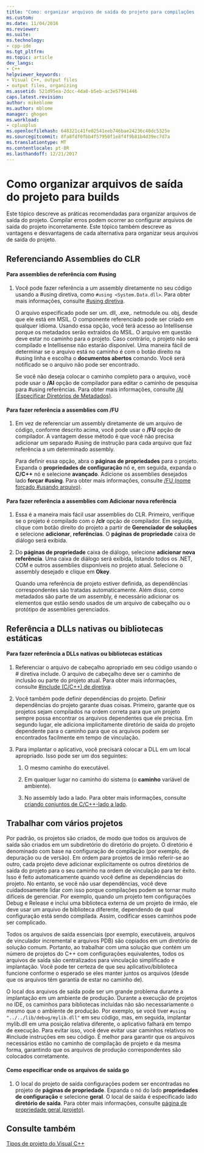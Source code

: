 ```yaml
---
title: "Como: organizar arquivos de saída do projeto para compilações | Microsoft Docs"
ms.custom: 
ms.date: 11/04/2016
ms.reviewer: 
ms.suite: 
ms.technology:
- cpp-ide
ms.tgt_pltfrm: 
ms.topic: article
dev_langs:
- C++
helpviewer_keywords:
- Visual C++, output files
- output files, organizing
ms.assetid: 521d95ea-2dcc-4da0-b5eb-ac3e57941446
caps.latest.revision: 
author: mikeblome
ms.author: mblome
manager: ghogen
ms.workload:
- cplusplus
ms.openlocfilehash: 648321c41fe02541eeb746bae24236c40dc5325e
ms.sourcegitcommit: 8fa8fdf0fbb4f57950f1e8f4f9b81b4d39ec7d7a
ms.translationtype: MT
ms.contentlocale: pt-BR
ms.lasthandoff: 12/21/2017
---
```

# <a name="how-to-organize-project-output-files-for-builds"></a>Como organizar arquivos de saída do projeto para builds
Este tópico descreve as práticas recomendadas para organizar arquivos de saída do projeto. Compilar erros podem ocorrer ao configurar arquivos de saída do projeto incorretamente. Este tópico também descreve as vantagens e desvantagens de cada alternativa para organizar seus arquivos de saída do projeto.  
  
## <a name="referencing-clr-assemblies"></a>Referenciando Assemblies do CLR  
  
#### <a name="to-reference-assemblies-with-using"></a>Para assemblies de referência com #using  
  
1.  Você pode fazer referência a um assembly diretamente no seu código usando a #using diretiva, como `#using <System.Data.dll>`. Para obter mais informações, consulte [#using diretiva](../preprocessor/hash-using-directive-cpp.md).  
  
     O arquivo especificado pode ser um. dll, .exe,. netmodule ou. obj, desde que ele está em MSIL. O componente referenciado pode ser criado em qualquer idioma. Usando essa opção, você terá acesso ao Intellisense porque os metadados serão extraídos do MSIL. O arquivo em questão deve estar no caminho para o projeto. Caso contrário, o projeto não será compilado e Intellisense não estarão disponível. Uma maneira fácil de determinar se o arquivo está no caminho é com o botão direito na #using linha e escolha o **documentos abertos** comando. Você será notificado se o arquivo não pode ser encontrado.  
  
     Se você não deseja colocar o caminho completo para o arquivo, você pode usar o **/AI** opção de compilador para editar o caminho de pesquisa para #using referências. Para obter mais informações, consulte [/AI (Especificar Diretórios de Metadados)](../build/reference/ai-specify-metadata-directories.md).  
  
#### <a name="to-reference-assemblies-with-fu"></a>Para fazer referência a assemblies com /FU  
  
1.  Em vez de referenciar um assembly diretamente de um arquivo de código, conforme descrito acima, você pode usar o **/FU** opção de compilador. A vantagem desse método é que você não precisa adicionar um separado #using de instrução para cada arquivo que faz referência a um determinado assembly.  
  
     Para definir essa opção, abra o **páginas de propriedades** para o projeto. Expanda o **propriedades de configuração** nó e, em seguida, expanda o **C/C++** nó e selecione **avançado**. Adicione os assemblies desejados lado **forçar #using**. Para obter mais informações, consulte [/FU (nome forçado #usando arquivo)](../build/reference/fu-name-forced-hash-using-file.md).  
  
#### <a name="to-reference-assemblies-with-add-new-reference"></a>Para fazer referência a assemblies com Adicionar nova referência  
  
1.  Essa é a maneira mais fácil usar assemblies do CLR. Primeiro, verifique se o projeto é compilado com o **/clr** opção de compilador. Em seguida, clique com botão direito do projeto a partir de **Gerenciador de soluções** e selecione **adicionar**, **referências**. O **páginas de propriedade** caixa de diálogo será exibida.  
  
2.  Do **páginas de propriedade** caixa de diálogo, selecione **adicionar nova referência**. Uma caixa de diálogo será exibida, listando todos os .NET, COM e outros assemblies disponíveis no projeto atual. Selecione o assembly desejado e clique em **Okey**.  
  
     Quando uma referência de projeto estiver definida, as dependências correspondentes são tratadas automaticamente. Além disso, como metadados são parte de um assembly, é necessário adicionar os elementos que estão sendo usados de um arquivo de cabeçalho ou o protótipo de assemblies gerenciados.  
  
## <a name="referencing-native-dlls-or-static-libraries"></a>Referência a DLLs nativas ou bibliotecas estáticas  
  
#### <a name="to-reference-native-dlls-or-static-libraries"></a>Para fazer referência a DLLs nativas ou bibliotecas estáticas  
  
1.  Referenciar o arquivo de cabeçalho apropriado em seu código usando o # diretiva include. O arquivo de cabeçalho deve ser o caminho de inclusão ou parte do projeto atual. Para obter mais informações, consulte [#include (C/C++) de diretiva](../preprocessor/hash-include-directive-c-cpp.md).  
  
2.  Você também pode definir dependências do projeto. Definir dependências do projeto garante duas coisas. Primeiro, garante que os projetos sejam compilados na ordem correta para que um projeto sempre possa encontrar os arquivos dependentes que ele precisa. Em segundo lugar, ele adiciona implicitamente diretório de saída do projeto dependente para o caminho para que os arquivos podem ser encontrados facilmente em tempo de vinculação.  
  
3.  Para implantar o aplicativo, você precisará colocar a DLL em um local apropriado. Isso pode ser um dos seguintes:  
  
    1.  O mesmo caminho do executável.  
  
    2.  Em qualquer lugar no caminho do sistema (o **caminho** variável de ambiente).  
  
    3.  No assembly lado a lado. Para obter mais informações, consulte [criando conjuntos de C/C++-lado a lado](../build/building-c-cpp-side-by-side-assemblies.md).  
  
## <a name="working-with-multiple-projects"></a>Trabalhar com vários projetos  
 Por padrão, os projetos são criados, de modo que todos os arquivos de saída são criados em um subdiretório do diretório do projeto. O diretório é denominado com base na configuração de compilação (por exemplo, de depuração ou de versão). Em ordem para projetos de irmão referir-se ao outro, cada projeto deve adicionar explicitamente os outros diretórios de saída do projeto para o seu caminho na ordem de vinculação para ter êxito. Isso é feito automaticamente quando você define as dependências do projeto. No entanto, se você não usar dependências, você deve cuidadosamente lidar com isso porque compilações podem se tornar muito difíceis de gerenciar. Por exemplo, quando um projeto tem configurações Debug e Release e inclui uma biblioteca externa de um projeto de irmão, ele deve usar um arquivo de biblioteca diferente, dependendo de qual configuração está sendo compilada. Assim, codificar esses caminhos pode ser complicado.  
  
 Todos os arquivos de saída essenciais (por exemplo, executáveis, arquivos de vinculador incremental e arquivos PDB) são copiados em um diretório de solução comum. Portanto, ao trabalhar com uma solução que contém um número de projetos do C++ com configurações equivalentes, todos os arquivos de saída são centralizados para vinculação simplificado e implantação. Você pode ter certeza de que seu aplicativo/biblioteca funcione conforme o esperado se eles manter juntos os arquivos (desde que os arquivos têm garantia de estar no caminho de).  
  
 O local dos arquivos de saída pode ser um grande problema durante a implantação em um ambiente de produção. Durante a execução de projetos no IDE, os caminhos para bibliotecas incluídas não são necessariamente o mesmo que o ambiente de produção. Por exemplo, se você tiver `#using "../../lib/debug/mylib.dll"` em seu código, mas, em seguida, implantar mylib.dll em uma posição relativa diferente, o aplicativo falhará em tempo de execução. Para evitar isso, você deve evitar usar caminhos relativos no #include instruções em seu código. É melhor para garantir que os arquivos necessários estão no caminho de compilação de projeto e da mesma forma, garantindo que os arquivos de produção correspondentes são colocados corretamente.  
  
#### <a name="how-to-specify-where-output-files-go"></a>Como especificar onde os arquivos de saída go  
  
1.  O local do projeto de saída configurações podem ser encontradas no projeto de **páginas de propriedade**. Expanda o nó do lado **propriedades de configuração** e selecione **geral**. O local de saída é especificado lado **diretório de saída**. Para obter mais informações, consulte [página de propriedade geral (projeto)](../ide/general-property-page-project.md).  
  
## <a name="see-also"></a>Consulte também  
 [Tipos de projeto do Visual C++](../ide/visual-cpp-project-types.md)